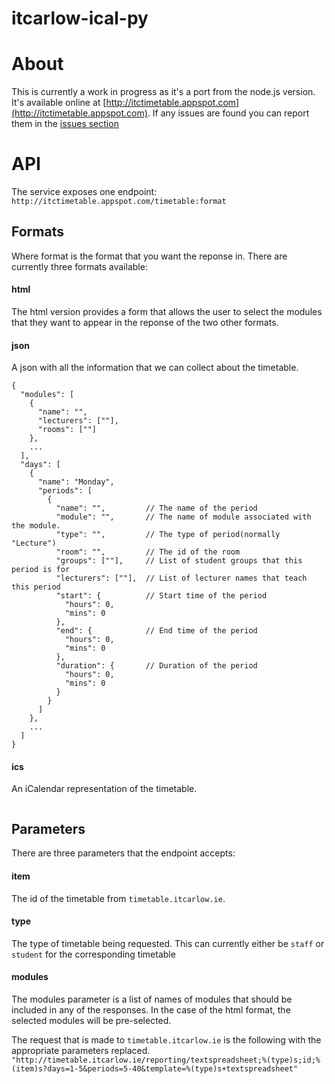 itcarlow-ical-py
================

# About
This is currently a work in progress as it's a port from the node.js version. It's available online at
[http://itctimetable.appspot.com](http://itctimetable.appspot.com). If any issues are found you can report
them in the [issues section](https://github.com/danielconnor/itcarlow-ical-py/issues)

# API
The service exposes one endpoint: `http://itctimetable.appspot.com/timetable:format`

## Formats
Where format is the format that you want the reponse in. There are currently three formats available:

#### html
The html version provides a form that allows the user to select the modules that they want to appear in the reponse of the two other formats.

#### json
A json with all the information that we can collect about the timetable.

```
{
  "modules": [
    {
      "name": "",
      "lecturers": [""],
      "rooms": [""]
    },
    ...
  ],
  "days": [
    {
      "name": "Monday",
      "periods": [
        {
          "name": "",         // The name of the period
          "module": "",       // The name of module associated with the module.
          "type": "",         // The type of period(normally "Lecture")
          "room": "",         // The id of the room
          "groups": [""],     // List of student groups that this period is for
          "lecturers": [""],  // List of lecturer names that teach this period
          "start": {          // Start time of the period
            "hours": 0,
            "mins": 0
          },
          "end": {            // End time of the period
            "hours": 0,
            "mins": 0
          },
          "duration": {       // Duration of the period
            "hours": 0,
            "mins": 0
          }
        }
      ]
    },
    ...
  ]
}
```

#### ics
An iCalendar representation of the timetable.

```

```

## Parameters
There are three parameters that the endpoint accepts:

#### item
The id of the timetable from `timetable.itcarlow.ie`.

#### type
The type of timetable being requested. This can currently either be `staff` or `student` for the corresponding timetable

#### modules
The modules parameter is a list of names of modules that should be included in any of the responses. In the case of the html
format, the selected modules will be pre-selected.

The request that is made to `timetable.itcarlow.ie` is the following with the appropriate parameters replaced.
`"http://timetable.itcarlow.ie/reporting/textspreadsheet;%(type)s;id;%(item)s?days=1-5&periods=5-40&template=%(type)s+textspreadsheet"`
